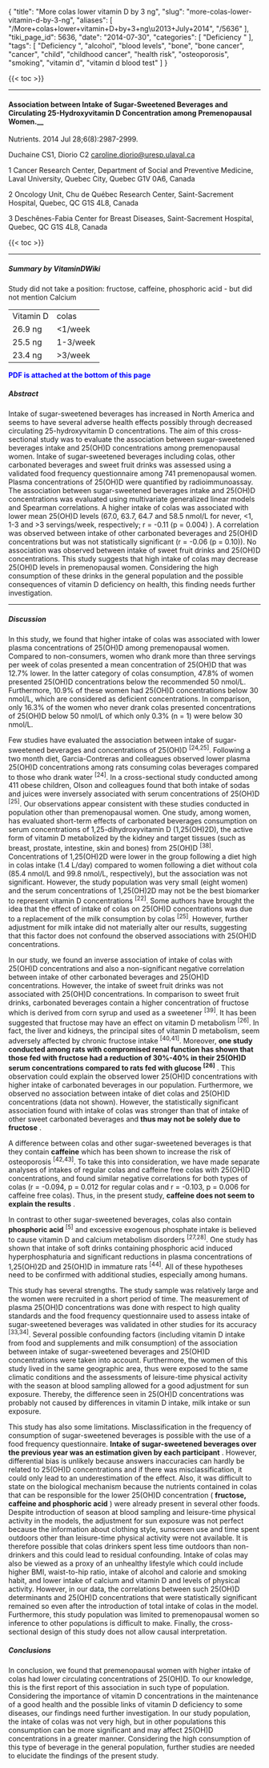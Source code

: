 {
    "title": "More colas lower vitamin D by 3 ng",
    "slug": "more-colas-lower-vitamin-d-by-3-ng",
    "aliases": [
        "/More+colas+lower+vitamin+D+by+3+ng\u2013+July+2014",
        "/5636"
    ],
    "tiki_page_id": 5636,
    "date": "2014-07-30",
    "categories": [
        "Deficiency "
    ],
    "tags": [
        "Deficiency ",
        "alcohol",
        "blood levels",
        "bone",
        "bone cancer",
        "cancer",
        "child",
        "childhood cancer",
        "health risk",
        "osteoporosis",
        "smoking",
        "vitamin d",
        "vitamin d blood test"
    ]
}


{{< toc >}}

---

#### Association between Intake of Sugar-Sweetened Beverages and Circulating 25-Hydroxyvitamin D Concentration among Premenopausal Women.__

Nutrients. 2014 Jul 28;6(8):2987-2999.

Duchaine CS1, Diorio C2 caroline.diorio@uresp.ulaval.ca

1 Cancer Research Center, Department of Social and Preventive Medicine, Laval University, Quebec City, Quebec G1V 0A6, Canada

2 Oncology Unit, Chu de Québec Research Center, Saint-Sacrement Hospital, Quebec, QC G1S 4L8, Canada

3 Deschênes-Fabia Center for Breast Diseases, Saint-Sacrement Hospital, Quebec, QC G1S 4L8, Canada

{{< toc >}}

---

##### Summary by VitaminDWiki

Study did not take a position: fructose, caffeine, phosphoric acid - but did not mention Calcium

| | |
| --- | --- |
| Vitamin D  | colas  |
| 26.9 ng | <1/week |
| 25.5 ng | 1-3/week |
| 23.4 ng | >3/week |

 **<span style="color:#00F;">PDF is attached at the bottom of this page</span>** 

##### Abstract

Intake of sugar-sweetened beverages has increased in North America and seems to have several adverse health effects possibly through decreased circulating 25-hydroxyvitamin D concentrations. The aim of this cross-sectional study was to evaluate the association between sugar-sweetened beverages intake and 25(OH)D concentrations among premenopausal women. Intake of sugar-sweetened beverages including colas, other carbonated beverages and sweet fruit drinks was assessed using a validated food frequency questionnaire among 741 premenopausal women. Plasma concentrations of 25(OH)D were quantified by radioimmunoassay. The association between sugar-sweetened beverages intake and 25(OH)D concentrations was evaluated using multivariate generalized linear models and Spearman correlations. A higher intake of colas was associated with lower mean 25(OH)D levels (67.0, 63.7, 64.7 and 58.5 nmol/L for never, <1, 1-3 and >3 servings/week, respectively; r = -0.11 (p = 0.004) ). A correlation was observed between intake of other carbonated beverages and 25(OH)D concentrations but was not statistically significant (r = -0.06 (p = 0.10)). No association was observed between intake of sweet fruit drinks and 25(OH)D concentrations. This study suggests that high intake of colas may decrease 25(OH)D levels in premenopausal women. Considering the high consumption of these drinks in the general population and the possible consequences of vitamin D deficiency on health, this finding needs further investigation.

---

##### Discussion

In this study, we found that higher intake of colas was associated with lower plasma concentrations of 25(OH)D among premenopausal women. Compared to non-consumers, women who drank more than three servings per week of colas presented a mean concentration of 25(OH)D that was 12.7% lower. In the latter category of colas consumption, 47.8% of women presented 25(OH)D concentrations below the recommended 50 nmol/L. Furthermore, 10.9% of these women had 25(OH)D concentrations below 30 nmol/L, which are considered as deficient concentrations. In comparison, only 16.3% of the women who never drank colas presented concentrations of 25(OH)D below 50 nmol/L of which only 0.3% (n = 1) were below 30 nmol/L.

Few studies have evaluated the association between intake of sugar-sweetened beverages and concentrations of 25(OH)D <sup>[24,25]</sup>. Following a two month diet, Garcia-Contreras and colleagues observed lower plasma 25(OH)D concentrations among rats consuming colas beverages compared to those who drank water <sup>[24]</sup>. In a cross-sectional study conducted among 411 obese children, Olson and colleagues found that both intake of sodas and juices were inversely associated with serum concentrations of 25(OH)D <sup>[25]</sup>. Our observations appear consistent with these studies conducted in population other than premenopausal women. One study, among women, has evaluated short-term effects of carbonated beverages consumption on serum concentrations of 1,25-dihydroxyvitamin D (1,25(OH)2D), the active form of vitamin D metabolized by the kidney and target tissues (such as breast, prostate, intestine, skin and bones) from 25(OH)D <sup>[38]</sup>. Concentrations of 1,25(OH)2D were lower in the group following a diet high in colas intake (1.4 L/day) compared to women following a diet without cola (85.4 nmol/L and 99.8 nmol/L, respectively), but the association was not significant. However, the study population was very small (eight women) and the serum concentrations of 1,25(OH)2D may not be the best biomarker to represent vitamin D concentrations <sup>[22]</sup>. Some authors have brought the idea that the effect of intake of colas on 25(OH)D concentrations was due to a replacement of the milk consumption by colas <sup>[25]</sup>. However, further adjustment for milk intake did not materially alter our results, suggesting that this factor does not confound the observed associations with 25(OH)D concentrations.

In our study, we found an inverse association of intake of colas with 25(OH)D concentrations and also a non-significant negative correlation between intake of other carbonated beverages and 25(OH)D concentrations. However, the intake of sweet fruit drinks was not associated with 25(OH)D concentrations. In comparison to sweet fruit drinks, carbonated beverages contain a higher concentration of fructose which is derived from corn syrup and used as a sweetener <sup>[39]</sup>. It has been suggested that fructose may have an effect on vitamin D metabolism <sup>[26]</sup>. In fact, the liver and kidneys, the principal sites of vitamin D metabolism, seem adversely affected by chronic fructose intake <sup>[40,41]</sup>. Moreover,  **one study conducted among rats with compromised renal function has shown that those fed with fructose had a reduction of 30%-40% in their 25(OH)D serum concentrations compared to rats fed with glucose <sup>[26]</sup>** . This observation could explain the observed lower 25(OH)D concentrations with higher intake of carbonated beverages in our population. Furthermore, we observed no association between intake of diet colas and 25(OH)D concentrations (data not shown). However, the statistically significant association found with intake of colas was stronger than that of intake of other sweet carbonated beverages and  **thus may not be solely due to fructose** .

A difference between colas and other sugar-sweetened beverages is that they contain  **caffeine**  which has been shown to increase the risk of osteoporosis <sup>[42,43]</sup>. To take this into consideration, we have made separate analyses of intakes of regular colas and caffeine free colas with 25(OH)D concentrations, and found similar negative correlations for both types of colas (r = -0.094, p = 0.012 for regular colas and r = -0.103, p = 0.006 for caffeine free colas). Thus, in the present study,  **caffeine does not seem to explain the results** .

In contrast to other sugar-sweetened beverages, colas also contain  **phosphoric acid**  <sup>[5]</sup> and excessive exogenous phosphate intake is believed to cause vitamin D and calcium metabolism disorders <sup>[27,28]</sup>. One study has shown that intake of soft drinks containing phosphoric acid induced hyperphosphaturia and significant reductions in plasma concentrations of 1,25(OH)2D and 25(OH)D in immature rats <sup>[44]</sup>. All of these hypotheses need to be confirmed with additional studies, especially among humans.

This study has several strengths. The study sample was relatively large and the women were recruited in a short period of time. The measurement of plasma 25(OH)D concentrations was done with respect to high quality standards and the food frequency questionnaire used to assess intake of sugar-sweetened beverages was validated in other studies for its accuracy <sup>[33,34]</sup>. Several possible confounding factors (including vitamin D intake from food and supplements and milk consumption) of the association between intake of sugar-sweetened beverages and 25(OH)D concentrations were taken into account. Furthermore, the women of this study lived in the same geographic area, thus were exposed to the same climatic conditions and the assessments of leisure-time physical activity with the season at blood sampling allowed for a good adjustment for sun exposure. Thereby, the difference seen in 25(OH)D concentrations was probably not caused by differences in vitamin D intake, milk intake or sun exposure.

This study has also some limitations. Misclassification in the frequency of consumption of sugar-sweetened beverages is possible with the use of a food frequency questionnaire.  **Intake of sugar-sweetened beverages over the previous year was an estimation given by each participant** . However, differential bias is unlikely because answers inaccuracies can hardly be related to 25(OH)D concentrations and if there was misclassification, it could only lead to an underestimation of the effect. Also, it was difficult to state on the biological mechanism because the nutrients contained in colas that can be responsible for the lower 25(OH)D concentration ( **fructose, caffeine and phosphoric acid** ) were already present in several other foods. Despite introduction of season at blood sampling and leisure-time physical activity in the models, the adjustment for sun exposure was not perfect because the information about clothing style, sunscreen use and time spent outdoors other than leisure-time physical activity were not available. It is therefore possible that colas drinkers spent less time outdoors than non-drinkers and this could lead to residual confounding. Intake of colas may also be viewed as a proxy of an unhealthy lifestyle which could include higher BMI, waist-to-hip ratio, intake of alcohol and calorie and smoking habit, and lower intake of calcium and vitamin D and levels of physical activity. However, in our data, the correlations between such 25(OH)D determinants and 25(OH)D concentrations that were statistically significant remained so even after the introduction of total intake of colas in the model. Furthermore, this study population was limited to premenopausal women so inference to other populations is difficult to make. Finally, the cross-sectional design of this study does not allow causal interpretation.

##### Conclusions

In conclusion, we found that premenopausal women with higher intake of colas had lower circulating concentrations of 25(OH)D. To our knowledge, this is the first report of this association in such type of population. Considering the importance of vitamin D concentrations in the maintenance of a good health and the possible links of vitamin D deficiency to some diseases, our findings need further investigation. In our study population, the intake of colas was not very high, but in other populations this consumption can be more significant and may affect 25(OH)D concentrations in a greater manner. Considering the high consumption of this type of beverage in the general population, further studies are needed to elucidate the findings of the present study.